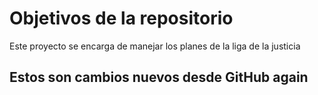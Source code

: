 # Objetivos de la repositorio

Este proyecto se encarga de manejar los planes de la liga de la justicia


## Estos son cambios nuevos desde GitHub again
